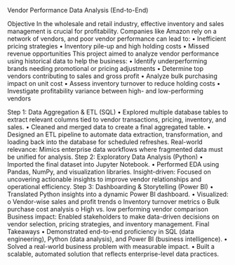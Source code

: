 Vendor Performance Data Analysis (End-to-End)

Objective
In the wholesale and retail industry, effective inventory and sales management is crucial for profitability. Companies like Amazon rely on a network of vendors, and poor vendor performance can lead to:
•	Inefficient pricing strategies
•	Inventory pile-up and high holding costs
•	Missed revenue opportunities 
This project aimed to analyze vendor performance using historical data to help the business:
•	Identify underperforming brands needing promotional or pricing adjustments
•	Determine top vendors contributing to sales and gross profit
•	Analyze bulk purchasing impact on unit cost
•	Assess inventory turnover to reduce holding costs
•	Investigate profitability variance between high- and low-performing vendors

Step 1: Data Aggregation & ETL (SQL)
•	Explored multiple database tables to extract relevant columns tied to vendor transactions, pricing, inventory, and sales.
•	Cleaned and merged data to create a final aggregated table.
•	Designed an ETL pipeline to automate data extraction, transformation, and loading back into the database for scheduled refreshes.
 Real-world relevance: Mimics enterprise data workflows where fragmented data must be unified for analysis.
Step 2: Exploratory Data Analysis (Python)
•	Imported the final dataset into Jupyter Notebook.
•	Performed EDA using Pandas, NumPy, and visualization libraries.
 Insight-driven: Focused on uncovering actionable insights to improve vendor relationships and operational efficiency.
Step 3: Dashboarding & Storytelling (Power BI)
•	Translated Python insights into a dynamic Power BI dashboard.
•	Visualized:
o	Vendor-wise sales and profit trends
o	Inventory turnover metrics
o	Bulk purchase cost analysis
o	High vs. low performing vendor comparison
Business impact: Enabled stakeholders to make data-driven decisions on vendor selection, pricing strategies, and inventory management.
 Final Takeaways
•	Demonstrated end-to-end proficiency in SQL (data engineering), Python (data analysis), and Power BI (business intelligence).
•	Solved a real-world business problem with measurable impact.
•	Built a scalable, automated solution that reflects enterprise-level data practices.
